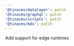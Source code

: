 ```yaml
---
'@tinacms/datalayer': patch
'@tinacms/graphql': patch
'@tinacms/scripts': patch
'@tinacms/mdx': patch
---
```


Add support for edge runtimes
